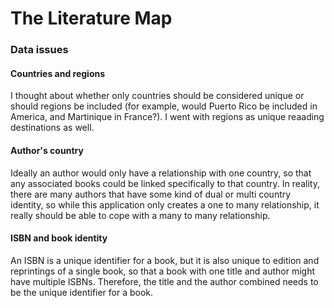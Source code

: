 # The Literature Map

### Data issues

#### Countries and regions
I thought about whether only countries should be considered unique or should regions be included (for example, would Puerto Rico be included in America, and Martinique in France?). I went with regions as unique reaading destinations as well.

#### Author's country
Ideally an author would only have a relationship with one country, so that any associated books could be linked specifically to that country. In reality, there are many authors that have some kind of dual or multi country identity, so while this application only creates a one to many relationship, it really should be able to cope with a many to many relationship. 

#### ISBN and book identity
An ISBN is a unique identifier for a book, but it is also unique to edition and reprintings of a single book, so that a book with one title and author might have multiple ISBNs. Therefore, the title and the author combined needs to be the unique identifier for a book.